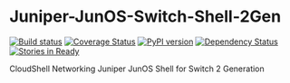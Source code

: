 # Juniper-JunOS-Switch-Shell-2Gen
[![Build status](https://travis-ci.org/QualiSystems/Juniper-JunOS-Switch-Shell-2Gen.svg?branch=dev)](https://travis-ci.org/QualiSystems/Juniper-JunOS-Switch-Shell-2Gen)
[![Coverage Status](https://coveralls.io/repos/github/QualiSystems/Juniper-JunOS-Switch-Shell-2Gen/badge.svg)](https://coveralls.io/github/QualiSystems/Juniper-JunOS-Switch-Shell-2Gen)
[![PyPI version](https://badge.fury.io/py/Juniper-JunOS-Switch-Shell-2Gen.svg)](https://badge.fury.io/py/Juniper-JunOS-Switch-Shell-2Gen)
[![Dependency Status](https://dependencyci.com/github/QualiSystems/Juniper-JunOS-Switch-Shell-2Gen/badge)](https://dependencyci.com/github/QualiSystems/Juniper-JunOS-Switch-Shell-2Gen)
[![Stories in Ready](https://badge.waffle.io/QualiSystems/Juniper-JunOS-Switch-Shell-2Gen.svg?label=ready&title=Ready)](http://waffle.io/QualiSystems/Juniper-JunOS-Switch-Shell-2Gen)

CloudShell Networking Juniper JunOS Shell for Switch 2 Generation 
